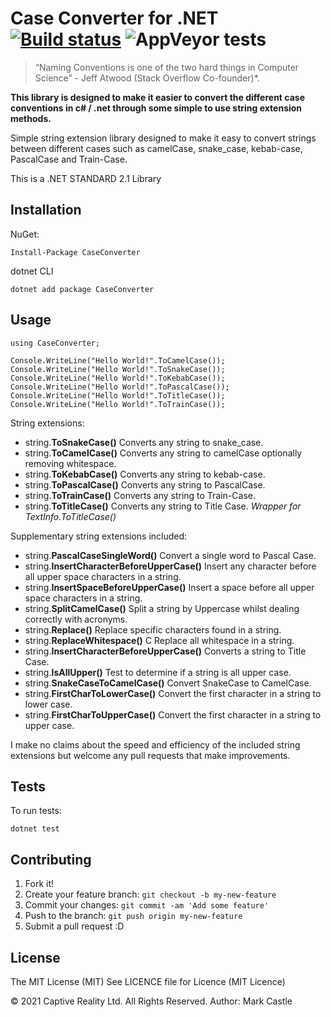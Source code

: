 # Case Converter for .NET [![Build status](https://ci.appveyor.com/api/projects/status/sa2aul12onxqf7e1?svg=true)](https://ci.appveyor.com/project/markcastle/caseconverter)  ![AppVeyor tests](https://img.shields.io/appveyor/tests/markcastle/caseconverter)

> “Naming Conventions is one of the two hard things in Computer Science” - Jeff Atwood (Stack Overflow Co-founder)*. 

**This library is designed to make it easier to convert the different case conventions in c# / .net through some simple to use string extension methods.**

Simple string extension library designed to make it easy to convert strings between different cases such as camelCase, snake_case, kebab-case, PascalCase and Train-Case.

This is a .NET STANDARD 2.1 Library

## Installation

NuGet:

	Install-Package CaseConverter

dotnet CLI

	dotnet add package CaseConverter

## Usage

	using CaseConverter;

	Console.WriteLine("Hello World!".ToCamelCase());
    Console.WriteLine("Hello World!".ToSnakeCase());
    Console.WriteLine("Hello World!".ToKebabCase());
    Console.WriteLine("Hello World!".ToPascalCase());
    Console.WriteLine("Hello World!".ToTitleCase());
    Console.WriteLine("Hello World!".ToTrainCase());

String extensions:

- string.**ToSnakeCase()** Converts any  string to snake_case.
- string.**ToCamelCase()** Converts any string to camelCase optionally removing whitespace.
- string.**ToKebabCase()** Converts any  string to kebab-case.
- string.**ToPascalCase()** Converts any string to PascalCase.
- string.**ToTrainCase()** Converts any  string to Train-Case.
- string.**ToTitleCase()** Converts any  string to Title Case.  *Wrapper for TextInfo.ToTitleCase()*

Supplementary string extensions included: 

- string.**PascalCaseSingleWord()** Convert a single word to Pascal Case.
- string.**InsertCharacterBeforeUpperCase()** Insert any character before all upper space characters in a string.
- string.**InsertSpaceBeforeUpperCase()** Insert a space before all upper space characters in a string.
- string.**SplitCamelCase()** Split a string by Uppercase whilst dealing correctly with acronyms.
- string.**Replace()** Replace specific characters found in a string.
- string.**ReplaceWhitespace()** C Replace all whitespace in a string.
- string.**InsertCharacterBeforeUpperCase()** Converts a string to Title Case.
- string.**IsAllUpper()** Test to determine if a string is all upper case.
- string.**SnakeCaseToCamelCase()** Convert SnakeCase to CamelCase.
- string.**FirstCharToLowerCase()** Convert the first character in a string to lower case.
- string.**FirstCharToUpperCase()** Convert the first character in a string to upper case.

I make no claims about the speed and efficiency of the included string extensions but welcome any pull requests that make improvements.

## Tests

To run tests:

	dotnet test
 
## Contributing

1. Fork it!
2. Create your feature branch: `git checkout -b my-new-feature`
3. Commit your changes: `git commit -am 'Add some feature'`
4. Push to the branch: `git push origin my-new-feature`
5. Submit a pull request :D

## License
The MIT License (MIT)
See LICENCE file for Licence (MIT Licence)  

© 2021 Captive Reality Ltd.  All Rights Reserved. 
Author: Mark Castle